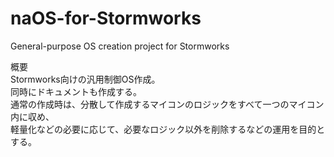 # naOS-for-Stormworks

General-purpose OS creation project for Stormworks

概要<br>
Stormworks向けの汎用制御OS作成。<br>
同時にドキュメントも作成する。<br>
通常の作成時は、分散して作成するマイコンのロジックをすべて一つのマイコン内に収め、<br>
軽量化などの必要に応じて、必要なロジック以外を削除するなどの運用を目的とする。<br>
